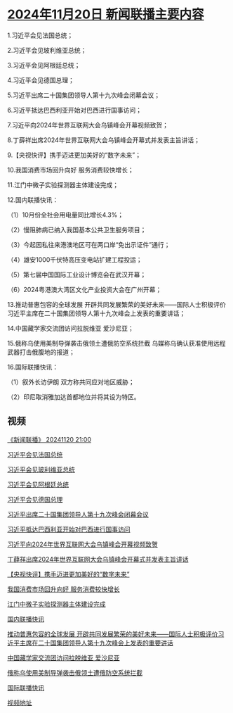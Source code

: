 # [2024年11月20日 新闻联播主要内容](https://tv.cctv.com/lm/xwlb/day/20241120.shtml)

1.习近平会见法国总统；

2.习近平会见玻利维亚总统；

3.习近平会见阿根廷总统；

4.习近平会见德国总理；

5.习近平出席二十国集团领导人第十九次峰会闭幕会议；

6.习近平抵达巴西利亚开始对巴西进行国事访问；

7.习近平向2024年世界互联网大会乌镇峰会开幕视频致贺；

8.丁薛祥出席2024年世界互联网大会乌镇峰会开幕式并发表主旨讲话；

9.【央视快评】携手迈进更加美好的“数字未来”；

10.我国消费市场回升向好 服务消费较快增长；

11.江门中微子实验探测器主体建设完成；

12.国内联播快讯：

（1）10月份全社会用电量同比增长4.3%；

（2）慢阻肺病已纳入我国基本公共卫生服务项目；

（3）今起因私往来港澳地区可在两口岸“免出示证件”通行；

（4）雄安1000千伏特高压变电站扩建工程投运；

（5）第七届中国国际工业设计博览会在武汉开幕；

（6）2024粤港澳大湾区文化产业投资大会在广州开幕；

13.推动普惠包容的全球发展 开辟共同发展繁荣的美好未来——国际人士积极评价习近平主席在二十国集团领导人第十九次峰会上发表的重要讲话；

14.中国藏学家交流团访问拉脱维亚 爱沙尼亚；

15.俄称乌使用美制导弹袭击俄领土遭俄防空系统拦截 乌媒称乌确认获准使用远程武器打击俄腹地的报道；

16.国际联播快讯：

（1）叙外长访伊朗 双方称共同应对地区威胁；

（2）印尼取消雅加达首都地位并将其设为特区。

## 视频

[《新闻联播》 20241120 21:00](https://tv.cctv.com/2024/11/20/VIDEM5lMPDM1xZeY1AG7uKz1241120.shtml)

[习近平会见法国总统](https://tv.cctv.com/2024/11/20/VIDEibStJjBt5NVDo9hf6jQp241120.shtml)

[习近平会见玻利维亚总统](https://tv.cctv.com/2024/11/20/VIDErFQaKKJlTEUW94gELr2q241120.shtml)

[习近平会见阿根廷总统](https://tv.cctv.com/2024/11/20/VIDE2PDSNanvGbRwHwrb2kKJ241120.shtml)

[习近平会见德国总理](https://tv.cctv.com/2024/11/20/VIDEEy3z4Td2OjJtORuEIxCa241120.shtml)

[习近平出席二十国集团领导人第十九次峰会闭幕会议](https://tv.cctv.com/2024/11/20/VIDEcJmyv4FxFQzrfonyAlke241120.shtml)

[习近平抵达巴西利亚开始对巴西进行国事访问](https://tv.cctv.com/2024/11/20/VIDEKiQvnKYIQkbmi91lFsjy241120.shtml)

[习近平向2024年世界互联网大会乌镇峰会开幕视频致贺](https://tv.cctv.com/2024/11/20/VIDEIKMofAlPlhJs58MOmirB241120.shtml)

[丁薛祥出席2024年世界互联网大会乌镇峰会开幕式并发表主旨讲话](https://tv.cctv.com/2024/11/20/VIDEwMD42pFzP2qOz43WVXSq241120.shtml)

[【央视快评】携手迈进更加美好的“数字未来”](https://tv.cctv.com/2024/11/20/VIDEX0b9tLV2KP3iuMp7FIjT241120.shtml)

[我国消费市场回升向好 服务消费较快增长](https://tv.cctv.com/2024/11/20/VIDEOb5zw8Rd203pZr3I0PFj241120.shtml)

[江门中微子实验探测器主体建设完成](https://tv.cctv.com/2024/11/20/VIDEyka6gfAwzSJXCzBOCSYM241120.shtml)

[国内联播快讯](https://tv.cctv.com/2024/11/20/VIDEoGtOwHjktm4VbzWghNIe241120.shtml)

[推动普惠包容的全球发展 开辟共同发展繁荣的美好未来——国际人士积极评价习近平主席在二十国集团领导人第十九次峰会上发表的重要讲话](https://tv.cctv.com/2024/11/20/VIDEbKghYLMUq6bAzHNdaPfe241120.shtml)

[中国藏学家交流团访问拉脱维亚 爱沙尼亚](https://tv.cctv.com/2024/11/20/VIDERs9ggwTADMxtI3x5mfuy241120.shtml)

[俄称乌使用美制导弹袭击俄领土遭俄防空系统拦截](https://tv.cctv.com/2024/11/20/VIDExkzPf7cumMDAy34bXKUX241120.shtml)

[国际联播快讯](https://tv.cctv.com/2024/11/20/VIDE92D2UJEXrIOB2QsBhVbJ241120.shtml)

[视频地址](https://tv.cctv.com/lm/xwlb/day/20241120.shtml) 

